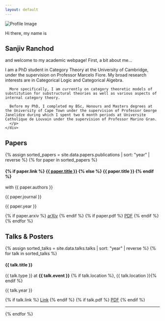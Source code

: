 ```yaml
---
layout: default
---
```


<!-- About Me -->
<section id="about" class="about-section">
  <div class="about-content">
    <div class="about-image">
      <img src="https://via.placeholder.com/200" alt="Profile Image">
    </div>
    <div class="about-text">
      <p> Hi there, my name is </p>
      <h2 class="about-myname">Sanjiv Ranchod</h2>
      <p>and welcome to my academic webpage! First, a bit about me...</p>
      <p>
      I am a PhD student in Category Theory at the University of Cambridge, under the supervision on Professor Marcelo Fiore. My broad research interests are in Categorical Logic and Categorical Algebra.

      More specifically, I am currently on category theoretic models of substitution for substructural theories as well as various aspects of internal category theory.

      Before my PhD, I completed my BSc, Honours and Masters degrees at the University of Cape Town under the supervision of Professor George Janelidze during which I spent two 6 month periods at Universite Catholique de Louvain under the supervision of Professor Marino Gran.
      </p>
    </div>
  </div>
</section>

<!-- Papers -->
<section id="papers" class="papers-section">
  <div class="papers-container section-container">
    <h2 class="section-title">Papers</h2>
    <div class="card-list">
    {% assign sorted_papers = site.data.papers.publications | sort: "year" | reverse %}
    {% for paper in sorted_papers %}
      <div class="paper-entry card">
        <h4 class="paper-title">
          {% if paper.link %}
            <a href="{{ paper.link }}" target="_blank">{{ paper.title }}</a>
          {% else %}
            {{ paper.title }}
          {% endif %}
        </h4>
        <p class="paper-details">with {{ paper.authors }}</p>
        <p class="paper-journal">{{ paper.journal }}</p>
        <p class="paper-year">{{ paper.year }}</p>
        <div class="paper-links">
          {% if paper.arxiv %}
            <a class="btn" href="{{ paper.arxiv }}" target="_blank">arXiv</a>
          {% endif %}
          {% if paper.pdf %}
            <a class="btn" href="{{ paper.pdf }}" target="_blank">PDF</a>
          {% endif %}
        </div>
      </div>
    {% endfor %}
    </div>
  </div>
</section>

<!-- Talks & Posters -->
<section id="talks-posters" class="talks-section">
  <div class="talks-container section-container">
    <h2 class="section-title">Talks & Posters</h2>
    <div class="card-list">
    {% assign sorted_talks = site.data.talks.talks | sort: "year" | reverse %}
    {% for talk in sorted_talks %}
      <div class="talk-entry card">
        <h4 class="talk-title">{{ talk.title }}</h4>
        <p class="talk-details">
          {{ talk.type }} at <strong>{{ talk.event }}</strong>
          {% if talk.location %}, {{ talk.location }}{% endif %}
        </p>
        <p class="talk-year">{{ talk.year }}</p>
        <div class="talk-links">
          {% if talk.link %}
            <a class="btn" href="{{ talk.link }}" target="_blank" rel="noopener">Link</a>
          {% endif %}
          {% if talk.pdf %}
            <a class="btn" href="{{ talk.pdf }}" target="_blank" rel="noopener">PDF</a>
          {% endif %}
        </div>
        <hr>
      </div>
    {% endfor %}
    </div>
  </div>
</section>
